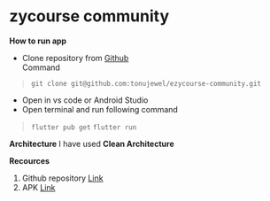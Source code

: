 # zycourse community

**How to run app**
 * Clone repository from [Github ](https://github.com/tonujewel/ezycourse-community)  
 Command
  > `git clone git@github.com:tonujewel/ezycourse-community.git`
 * Open in vs code or Android Studio
 * Open terminal and run following command
 
> `flutter pub get`
> `flutter run`

**Architecture**
I have used **Clean Architecture**

**Recources**

 1. Github repository [Link](https://github.com/tonujewel/ezycourse-community)
 2. APK [Link](https://drive.google.com/drive/folders/1d_q1vod__ArbMvy51IFhdddgXSxqQK0G?usp=sharing)

